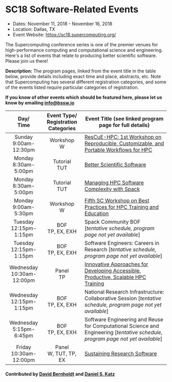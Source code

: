 # SC18 Software-Related Events

- Dates: November 11, 2018 - November 16, 2018
- Location: Dallas, TX
- Event Website: https://sc18.supercomputing.org/

The Supercomputing conference series is one of the premier venues for high-performance computing and computational science and engineering.  Here's a list of events that relate to producing better scientific software.  Please join us there!


**Description:** The program pages, linked from the event title in the table below, provide details including exact time and place, abstracts, etc.  Note that Supercomputing has several different registration categories, and some of the events listed require particular categories of registration.

**If you know of other events which should be featured here, please let us know by emailing info@bssw.io**

Day/<br>Time | Event Type/<br>Registration Categories | Event Title (see linked program page for full details)
:---:        |    :------------------------------:    |--------------------------------------------------------
Sunday<br>9:00am-12:30pm |	Workshop<br>W | [ResCuE-HPC: 1st Workshop on Reproducible, Customizable, and Portable Workflows for HPC](https://sc18.supercomputing.org/presentation/?id=wksp134&sess=sess167)
Monday<br>8:30am-5:00pm |	Tutorial<br>TUT | [Better Scientific Software](https://sc18.supercomputing.org/presentation/?id=tut154&sess=sess239)
Monday<br>8:30am-5:00pm |	Tutorial<br>TUT | [Managing HPC Software Complexity with Spack](https://sc18.supercomputing.org/presentation/?id=tut165&sess=sess252)
Monday<br>9:00am-5:30pm | Workshop<br>W	| [Fifth SC Workshop on Best Practices for HPC Training and Education](https://sc18.supercomputing.org/presentation/?id=wksp133&sess=sess166)
Tuesday<br>12:15pm-1:15pm | BOF<br>TP, EX, EXH	| Spack Community BOF [*tentative schedule, program page not yet available*]
Tuesday<br>12:15pm-1:15pm | BOF<br>TP, EX, EXH | Software Engineers: Careers in Research [*tentative schedule, program page not yet available*]
Wednesday<br>10:30am-12:00pm |	Panel<br>TP	| [Innovative Approaches for Developing Accessible, Productive, Scalable HPC Training](https://sc18.supercomputing.org/?post_type=page&p=3479&id=pan113&sess=sess297)
Wednesday<br>12:15pm-1:15pm | BOF<br>TP, EX, EXH | National Research Infrastructure: Collaborative Session [*tentative schedule, program page not yet available*]
Wednesday<br>5:15pm-6:45pm |	BOF<br>TP, EX, EXH	| Software Engineering and Reuse for Computational Science and Engineering [*tentative schedule, program page not yet available*]
Friday<br>10:30am-12:00pm | Panel<br>W, TUT, TP, EX | [Sustaining Research Software](https://sc18.supercomputing.org/presentation/?id=pan110&sess=sess295)

#### Contributed by [David Bernholdt](https://github.com/bernhold "David Bernholdt GitHub Profile") and [Daniel S. Katz](https://github.com/danielskatz "Daniel S. Katz GitHub Profile")

<!---
Publish: Preview
RSS update: 2018-09-26
Categories: collaboration
Topics: projects and organizations
Tags: conference
Level: 2
Prerequisites: defaults
Aggregate: none
--->
